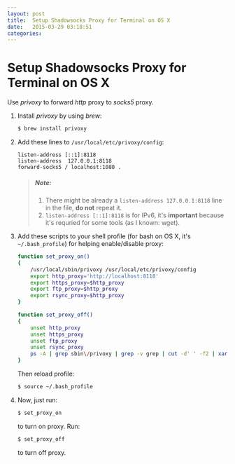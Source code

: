 ```yaml
---
layout: post
title:  Setup Shadowsocks Proxy for Terminal on OS X
date:   2015-03-29 03:18:51
categories: 
---
```

# Setup Shadowsocks Proxy for Terminal on OS X

Use *privoxy* to forward *http* proxy to *socks5* proxy.

1. Install *privoxy* by using *brew*:

    ```bash
    $ brew install privoxy
    ```

2. Add these lines to `/usr/local/etc/privoxy/config`:

    ```
    listen-address [::1]:8118
    listen-address  127.0.0.1:8118
    forward-socks5 / localhost:1080 .
    ```
    
    > ##### Note:
    > 
    > 1. There might be already a `listen-address 127.0.0.1:8118` line in the file, **do not** repeat it.
    > 2. `listen-address [::1]:8118` is for IPv6, it's **important** because it's requried for some tools (as I known: wget).

        
3. Add these scripts to your shell profile (for bash on OS X, it's `~/.bash_profile`) for helping enable/disable proxy:

	```bash
	function set_proxy_on()
	{
	    /usr/local/sbin/privoxy /usr/local/etc/privoxy/config
	    export http_proxy='http://localhost:8118'
	    export https_proxy=$http_proxy
	    export ftp_proxy=$http_proxy
	    export rsync_proxy=$http_proxy
	}

	function set_proxy_off()
	{
	    unset http_proxy
	    unset https_proxy
	    unset ftp_proxy
	    unset rsync_proxy
	    ps -A | grep sbin\/privoxy | grep -v grep | cut -d' ' -f2 | xargs kill -9
	}
	```

	Then reload profile:

	```bash
	$ source ~/.bash_profile
	```

4. Now, just run:

	```bash
	$ set_proxy_on
	```

	to turn on proxy. Run:
    
	```bash
	$ set_proxy_off
	```

	to turn off proxy. 
